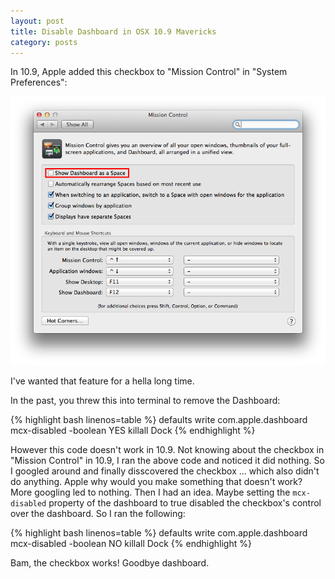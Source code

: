 ```yaml
---
layout: post
title: Disable Dashboard in OSX 10.9 Mavericks
category: posts
---
```


In 10.9, Apple added this checkbox to "Mission Control" in "System Preferences":

<img class="big" src="/blog/images/mavericks-dashboard/1.png" />

I've wanted that feature for a hella long time.

In the past, you threw this into terminal to remove the Dashboard:

{% highlight bash linenos=table %}
defaults write com.apple.dashboard mcx-disabled -boolean YES
killall Dock
{% endhighlight %}

However this code doesn't work in 10.9. Not knowing about the checkbox in "Mission Control" in 10.9, I ran the above code and noticed it did nothing. So I googled around and finally disscovered the checkbox ... which also didn't do anything. Apple why would you make something that doesn't work? More googling led to nothing. Then I had an idea. Maybe setting the <code>mcx-disabled</code> property of the dashboard to true disabled the checkbox's control over the dashboard. So I ran the following:

{% highlight bash linenos=table %}
defaults write com.apple.dashboard mcx-disabled -boolean NO
killall Dock
{% endhighlight %}

Bam, the checkbox works! Goodbye dashboard.
